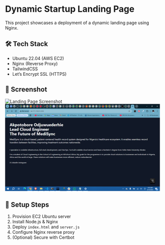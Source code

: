 # Dynamic Startup Landing Page

This project showcases a deployment of a dynamic landing page using Nginx.

## 🛠️ Tech Stack
- Ubuntu 22.04 (AWS EC2)
- Nginx (Reverse Proxy)
- TailwindCSS
- Let’s Encrypt SSL (HTTPS)


## 📸 Screenshot
![Landing Page Screenshot](./screenshot.png)
![Image](<Screenshot 2025-06-15 041654.png>)
## 🚀 Setup Steps
1. Provision EC2 Ubuntu server
2. Install Node.js & Nginx
3. Deploy `index.html` and `server.js`
4. Configure Nginx reverse proxy
5. (Optional) Secure with Certbot

